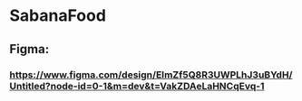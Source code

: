 # SabanaFood
## Figma:
### https://www.figma.com/design/EImZf5Q8R3UWPLhJ3uBYdH/Untitled?node-id=0-1&m=dev&t=VakZDAeLaHNCqEvq-1 
